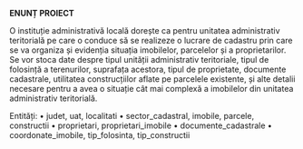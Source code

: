 **ENUNȚ PROIECT**

O instituție administrativă locală dorește ca pentru unitatea administrativ teritorială pe care o conduce să se realizeze o lucrare de cadastru prin care se va organiza și evidenția situația imobilelor, parcelelor și a proprietarilor. Se vor stoca date despre tipul unității administrativ teritoriale, tipul de folosință a terenurilor, suprafața acestora, tipul de proprietate, documente cadastrale, utilitatea construcțiilor aflate pe parcelele existente, și alte detalii necesare pentru a avea o situație cât mai complexă a imobilelor din unitatea administrativ teritorială.

Entități:
•	judet, uat, localitati
•	sector_cadastral, imobile, parcele, constructii
•	proprietari, proprietari_imobile
•	documente_cadastrale
•	coordonate_imobile, tip_folosinta, tip_constructii

